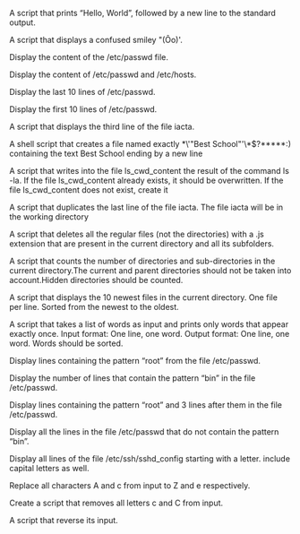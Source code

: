 A script that prints “Hello, World”, followed by a new line to the standard output. 

A script that displays a confused smiley "(Ôo)'.

Display the content of the /etc/passwd file.

Display the content of /etc/passwd and /etc/hosts.

Display the last 10 lines of /etc/passwd.

Display the first 10 lines of /etc/passwd.

A script that displays the third line of the file iacta.

A shell script that creates a file named exactly \*\\'"Best School"\'\\*$\?\*\*\*\*\*:) containing the text Best School ending by a new line

A script that writes into the file ls_cwd_content the result of the command ls -la. If the file ls_cwd_content already exists, it should be overwritten. If the file ls_cwd_content does not exist, create it

A script that duplicates the last line of the file iacta. The file iacta will be in the working directory

A script that deletes all the regular files (not the directories) with a .js extension that are present in the current directory and all its subfolders.

A script that counts the number of directories and sub-directories in the current directory.The current and parent directories should not be taken into account.Hidden directories should be counted.

A script that displays the 10 newest files in the current directory. One file per line. Sorted from the newest to the oldest.

A script that takes a list of words as input and prints only words that appear exactly once. Input format: One line, one word. Output format: One line, one word. Words should be sorted.

Display lines containing the pattern “root” from the file /etc/passwd.

Display the number of lines that contain the pattern “bin” in the file /etc/passwd.

Display lines containing the pattern “root” and 3 lines after them in the file /etc/passwd.

Display all the lines in the file /etc/passwd that do not contain the pattern “bin”.

Display all lines of the file /etc/ssh/sshd_config starting with a letter. include capital letters as well.

Replace all characters A and c from input to Z and e respectively.

Create a script that removes all letters c and C from input.

A script that reverse its input. 
